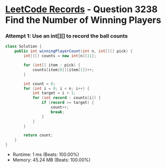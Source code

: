 # [LeetCode Records](../../README.md) - Question 3238 Find the Number of Winning Players

### Attempt 1: Use an int[][] to record the ball counts
```java
class Solution {
    public int winningPlayerCount(int n, int[][] pick) {
        int[][] counts = new int[n][11];

        for (int[] item : pick) {
            counts[item[0]][item[1]]++;
        }

        int count = 0;
        for (int i = 0; i < n; i++) {
            int target = i + 1;
            for (int record : counts[i]) {
                if (record >= target) {
                    count++;
                    break;
                }
            }
        }

        return count;
    }
}
```
- Runtime: 1 ms (Beats: 100.00%)
- Memory: 45.24 MB (Beats: 100.00%)

<br>
